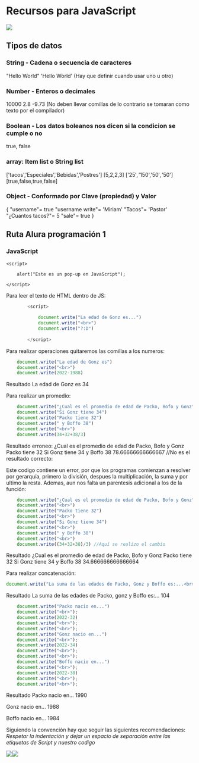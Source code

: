 # Recursos para JavaScript
![](https://encrypted-tbn0.gstatic.com/images?q=tbn:ANd9GcTab05l3ndGtZqyqxgTeOkmB7g2eDGyYrQp60gRu108tIEXOLQTl8tf9Jpx90UiNJEIv1Q&usqp=CAU)
## Tipos de datos
### String - Cadena o secuencia de caracteres
"Hello World" 'Hello World' (Hay que definir cuando usar uno u otro)
### Number - Enteros o decimales
10000 2.8 -9.73 (No deben llevar comillas de lo contrario se tomaran como texto por el compilador)
### Boolean - Los datos boleanos nos dicen si la condicion se cumple o no
true, false
### array: Item list o String list
['tacos','Especiales','Bebidas','Postres'] [5,2,2,3] ['$25','$150','$50','$50'] [true,false,true,false]
### Object - Conformado por Clave (propiedad) y Valor
{ "username"= true "username write"= 'Miriam' "Tacos"= 'Pastor' "¿Cuantos tacos?"= 5 "sale"= true }

## Ruta Alura programación 1
### JavaScript
    <script>
	
        alert("Este es un pop-up en JavaScript");
		
    </script>

Para leer el texto de HTML dentro de JS:
```javascript
        <script>
		
            document.write("La edad de Gonz es...")
            document.write("<br>")
            document.write("?:D")
			
        </script>
```
Para realizar operaciones quitaremos las comillas a los numeros:
```javascript
    document.write("La edad de Gonz es")
    document.write("<br>")
    document.write(2022-1988)
```
Resultado
La edad de Gonz es
34

Para realizar un promedio:
```javascript
    document.write("¿Cual es el promedio de edad de Packo, Bofo y Gonz")
    document.write("Si Gonz tiene 34")
    document.write("Packo tiene 32")
    document.write(" y Boffo 38")
    document.write("<br>")
    document.write(34+32+38/3)
```
Resultado erroneo:
¿Cual es el promedio de edad de Packo, Bofo y Gonz
Packo tiene 32
Si Gonz tiene 34
y Boffo 38
78.66666666666667 //No es el resultado correcto:

Este codigo contiene un error, por que los programas comienzan a resolver por gerarquía, primero la división, despues la multiplicación, la suma y por ultimo la resta. Ademas, aun nos falta un parentesis adicional a los de la función:
```javascript
    document.write("¿Cual es el promedio de edad de Packo, Bofo y Gonz")
    document.write("<br>")
    document.write("Packo tiene 32")
    document.write("<br>")
    document.write("Si Gonz tiene 34")
    document.write("<br>")
    document.write(" y Boffo 38")
    document.write("<br>")
    document.write((34+32+38)/3) //Aquí se realizo el cambio
```
Resultado
¿Cual es el promedio de edad de Packo, Bofo y Gonz
Packo tiene 32
Si Gonz tiene 34
y Boffo 38
34.666666666666664

Para realizar concatenación:
```javascript
document.write("La suma de las edades de Packo, Gonz y Boffo es:...<br>" + (32+34+38));
```
Resultado
La suma de las edades de Packo, gonz y Boffo es:...
104
```javascript
    document.write("Packo nacio en...")
    document.write("<br>");
    document.write(2022-32)
    document.write("<br>");
    document.write("<br>");
    document.write("Gonz nacio en...")
    document.write("<br>");
    document.write(2022-34)
    document.write("<br>");
    document.write("<br>");
    document.write("Boffo nacio en...")
    document.write("<br>");
    document.write(2022-38)
    document.write("<br>");
    document.write("<br>");
```
Resultado
Packo nacio en...
1990

Gonz nacio en...
1988

Boffo nacio en...
1984

Siguiendo la convención hay que seguir las siguientes recomendaciones: 
*Respetar la indentación y dejar un espacio de separación entre las etiquetas de Script y nuestro codigo*


![](https://img.shields.io/github/followers/GonzaloAqui?style=social)![](https://img.shields.io/github/watchers/GonzaloAqui/LaunchX-LATAM22?style=social)
